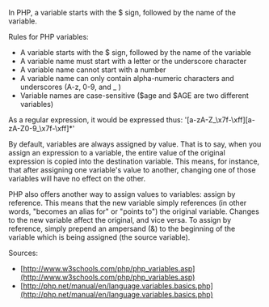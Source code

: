 In PHP, a variable starts with the $ sign, followed by the name of the variable.

Rules for PHP variables:

* A variable starts with the $ sign, followed by the name of the variable
* A variable name must start with a letter or the underscore character
* A variable name cannot start with a number
* A variable name can only contain alpha-numeric characters and underscores (A-z, 0-9, and _ )
* Variable names are case-sensitive ($age and $AGE are two different variables)  

As a regular expression, it would be expressed thus: '[a-zA-Z_\x7f-\xff][a-zA-Z0-9_\x7f-\xff]*'

By default, variables are always assigned by value. That is to say, when you assign an expression to a variable, the entire value of the original expression is copied into the destination variable. This means, for instance, that after assigning one variable's value to another, changing one of those variables will have no effect on the other.

PHP also offers another way to assign values to variables: assign by reference. This means that the new variable simply references (in other words, "becomes an alias for" or "points to") the original variable. Changes to the new variable affect the original, and vice versa.
To assign by reference, simply prepend an ampersand (&) to the beginning of the variable which is being assigned (the source variable). 

Sources:

* [http://www.w3schools.com/php/php_variables.asp](http://www.w3schools.com/php/php_variables.asp)
* [http://php.net/manual/en/language.variables.basics.php](http://php.net/manual/en/language.variables.basics.php)
